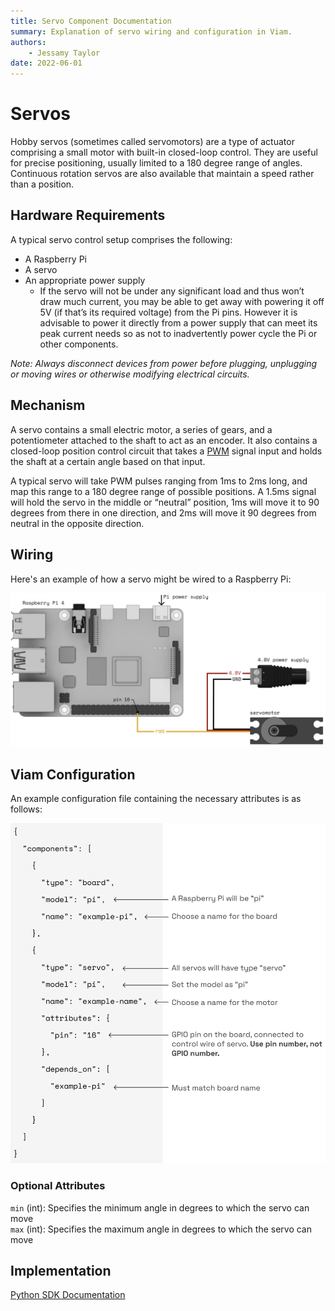 ```yaml
---
title: Servo Component Documentation
summary: Explanation of servo wiring and configuration in Viam.
authors:
    - Jessamy Taylor
date: 2022-06-01 
---
```

# Servos
Hobby servos (sometimes called servomotors) are a type of actuator comprising a small motor with built-in closed-loop control. They are useful for precise positioning, usually limited to a 180 degree range of angles. Continuous rotation servos are also available that maintain a speed rather than a position.

## Hardware Requirements
A typical servo control setup comprises the following:
- A Raspberry Pi
- A servo
- An appropriate power supply
    - If the servo will not be under any significant load and thus won’t draw much current, you may be able to get away with powering it off 5V (if that’s its required voltage) from the Pi pins. However it is advisable to power it directly from a power supply that can meet its peak current needs so as not to inadvertently power cycle the Pi or other components.

*Note: Always disconnect devices from power before plugging, unplugging or moving wires or otherwise modifying electrical circuits.*

## Mechanism
A servo contains a small electric motor, a series of gears, and a potentiometer attached to the shaft to act as an encoder. It also contains a closed-loop position control circuit that takes a [PWM](https://en.wikipedia.org/wiki/Pulse-width_modulation) signal input and holds the shaft at a certain angle based on that input.

A typical servo will take PWM pulses ranging from 1ms to 2ms long, and map this range to a 180 degree range of possible positions. A 1.5ms signal will hold the servo in the middle or “neutral” position, 1ms will move it to 90 degrees from there in one direction, and 2ms will move it 90 degrees from neutral in the opposite direction.

## Wiring
Here's an example of how a servo might be wired to a Raspberry Pi:  

![servo-wiring](../img/servo-wiring.png)

## Viam Configuration
An example configuration file containing the necessary attributes is as follows:  

![servo-JSON](../img/servo-JSON.png)

### Optional Attributes
`min` (int): Specifies the minimum angle in degrees to which the servo can move  
`max` (int): Specifies the maximum angle in degrees to which the servo can move

## Implementation
[Python SDK Documentation](https://python.viam.dev/autoapi/viam/components/servo/index.html)